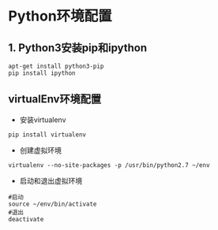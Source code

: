 # Python环境配置

## 1. Python3安装pip和ipython
```
apt-get install python3-pip
pip install ipython
```

## virtualEnv环境配置

* 安装virtualenv
```
pip install virtualenv
```

* 创建虚拟环境
```
virtualenv --no-site-packages -p /usr/bin/python2.7 ~/env
```
* 启动和退出虚拟环境
```
#启动
source ~/env/bin/activate
#退出
deactivate
```
